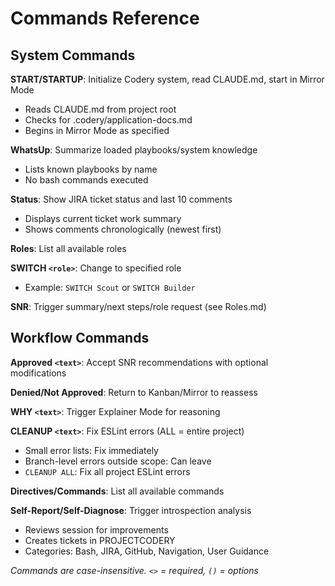 # Commands Reference

## System Commands

**START/STARTUP**: Initialize Codery system, read CLAUDE.md, start in Mirror Mode
- Reads CLAUDE.md from project root
- Checks for .codery/application-docs.md
- Begins in Mirror Mode as specified

**WhatsUp**: Summarize loaded playbooks/system knowledge
- Lists known playbooks by name
- No bash commands executed

**Status**: Show JIRA ticket status and last 10 comments
- Displays current ticket work summary
- Shows comments chronologically (newest first)

**Roles**: List all available roles

**SWITCH `<role>`**: Change to specified role
- Example: `SWITCH Scout` or `SWITCH Builder`

**SNR**: Trigger summary/next steps/role request (see Roles.md)

## Workflow Commands

**Approved `<text>`**: Accept SNR recommendations with optional modifications

**Denied/Not Approved**: Return to Kanban/Mirror to reassess

**WHY `<text>`**: Trigger Explainer Mode for reasoning

**CLEANUP `<text>`**: Fix ESLint errors (ALL = entire project)
- Small error lists: Fix immediately
- Branch-level errors outside scope: Can leave
- `CLEANUP ALL`: Fix all project ESLint errors

**Directives/Commands**: List all available commands

**Self-Report/Self-Diagnose**: Trigger introspection analysis
- Reviews session for improvements
- Creates tickets in PROJECTCODERY
- Categories: Bash, JIRA, GitHub, Navigation, User Guidance

_Commands are case-insensitive. `<>` = required, `()` = options_